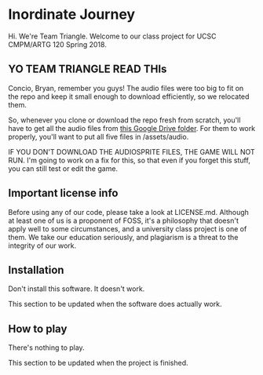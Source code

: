 # Inordinate Journey

Hi. We're Team Triangle.
Welcome to our class project for UCSC CMPM/ARTG 120 Spring 2018.

## YO TEAM TRIANGLE READ THIs

Concio, Bryan, remember you guys! The audio files were too big
to fit on the repo and keep it small enough to download efficiently,
so we relocated them.

So, whenever you clone or download the repo fresh from scratch,
you'll have to get all the audio files from
[this Google Drive folder](https://drive.google.com/drive/folders/1DchB7iDGFa6uyhD2mwipnPnNXuualeTm).
For them to work properly, you'll want to put all five files in /assets/audio.

IF YOU DON'T DOWNLOAD THE AUDIOSPRITE FILES, THE GAME WILL NOT RUN.
I'm going to work on a fix for this, so that even if you forget this stuff,
you can still test or edit the game.

## Important license info

Before using any of our code, please take a look at LICENSE.md.
Although at least one of us is a proponent of FOSS,
it's a philosophy that doesn't apply well to some circumstances,
and a university class project is one of them.
We take our education seriously,
and plagiarism is a threat to the integrity of our work.

## Installation

Don't install this software. It doesn't work.

This section to be updated when the software does actually work.

## How to play

There's nothing to play.

This section to be updated when the project is finished.
